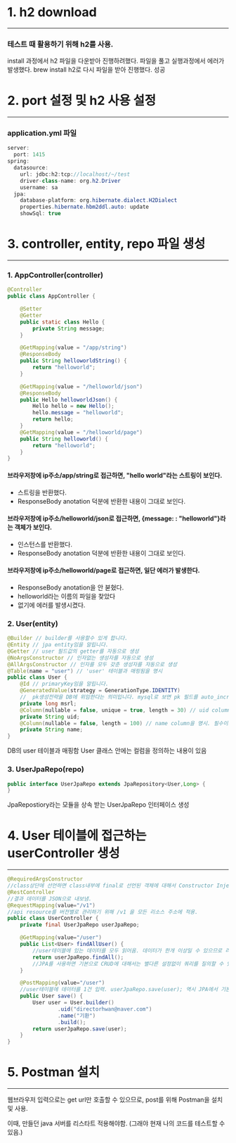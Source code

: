 # 1. h2 download
------------------

### 테스트 때 활용하기 위해 h2를 사용.
install 과정에서 h2 파일을 다운받아 진행하려했다.
파일을 풀고 실행과정에서 에러가 발생했다.
brew install h2로 다시 파일을 받아 진행했다.
성공

# 2. port 설정 및 h2 사용 설정
-----------------

### application.yml 파일

```Java
server:
  port: 1415
spring:
  datasource:
    url: jdbc:h2:tcp://localhost/~/test
    driver-class-name: org.h2.Driver
    username: sa
  jpa:
    database-platform: org.hibernate.dialect.H2Dialect
    properties.hibernate.hbm2ddl.auto: update
    showSql: true
```

# 3. controller, entity, repo 파일 생성
------------------

### 1. AppController(controller)
```Java
@Controller
public class AppController {

    @Setter
    @Getter
    public static class Hello {
        private String message;
    }

    @GetMapping(value = "/app/string")
    @ResponseBody
    public String helloworldString() {
        return "helloworld";
    }

    @GetMapping(value = "/helloworld/json")
    @ResponseBody
    public Hello helloworldJson() {
        Hello hello = new Hello();
        hello.message = "helloworld";
        return hello;
    }
    @GetMapping(value = "/helloworld/page")
    public String helloworld() {
        return "helloworld";
    }
}
```
#### 브라우저창에 **ip주소/app/string**로 접근하면, "hello world"라는 스트링이 보인다.
* 스트링을 반환했다.
* ResponseBody anotation 덕분에 반환한 내용이 그대로 보인다.

#### 브라우저창에 **ip주소/helloworld/json**로 접근하면, {message: : "helloworld"}라는 객체가 보인다.
* 인스턴스를 반환했다.
* ResponseBody anotation 덕분에 반환한 내용이 그대로 보인다.

#### 브라우저창에 **ip주소/helloworld/page**로 접근하면, 일단 에러가 발생한다.
* ResponseBody anotation을 안 붇혔다.
* helloworld라는 이름의 파일을 찾았다
* 없기에 에러를 발생시켰다.


### 2. User(entity)
```Java
@Builder // builder를 사용할수 있게 합니다.
@Entity // jpa entity임을 알립니다.
@Getter // user 필드값의 getter를 자동으로 생성
@NoArgsConstructor // 인자없는 생성자를 자동으로 생성
@AllArgsConstructor // 인자를 모두 갖춘 생성자를 자동으로 생성
@Table(name = "user") // 'user' 테이블과 매핑됨을 명시
public class User {
    @Id // primaryKey임을 알립니다.
    @GeneratedValue(strategy = GenerationType.IDENTITY)
    //  pk생성전략을 DB에 위임한다는 의미입니다. mysql로 보면 pk 필드를 auto_increment로 설정해 놓은 경우
    private long msrl;
    @Column(nullable = false, unique = true, length = 30) // uid column을 명시. 필수이고 유니크한 필드이며 길이는 30
    private String uid;
    @Column(nullable = false, length = 100) // name column을 명시. 필수이고 길이는 100
    private String name;
}
```
DB의 user 테이블과 매핑함
User 클래스 안에는 컬럼을 정의하는 내용이 있음

### 3. UserJpaRepo(repo)
```Java
public interface UserJpaRepo extends JpaRepository<User,Long> {
}
```
JpaRepostiory라는 모듈을 상속 받는 UserJpaRepo 인터페이스 생성


# 4. User 테이블에 접근하는 userController 생성
------------------

```Java
@RequiredArgsConstructor
//class상단에 선언하면 class내부에 final로 선언된 객체에 대해서 Constructor Injection을 수행. 해당 어노테이션을 사용하지 않고 선언된 객체에 @Autowired를 사용됨.
@RestController
//결과 데이터를 JSON으로 내보냄.
@RequestMapping(value="/v1")
//api resource를 버전별로 관리하기 위해 /v1 을 모든 리소스 주소에 적용.
public class UserController {
    private final UserJpaRepo userJpaRepo;

    @GetMapping(value="/user")
    public List<User> findAllUser() {
        //user테이블에 있는 데이터를 모두 읽어옴. 데이터가 한개 이상일 수 있으므로 리턴 타입은 List<User>로 선언
        return userJpaRepo.findAll();
        //JPA를 사용하면 기본으로 CRUD에 대해서는 별다른 설정없이 쿼리를 질의할 수 있도록 메소드를 지원. findAll()은 select msrl, name, uid from user; 쿼리를 내부적으로 실행
    }

    @PostMapping(value="/user")
    //user테이블에 데이터를 1건 입력. userJpaRepo.save(user); 역시 JPA에서 기본으로 제공하는 메소드. user객체를 전달하면 다음과 같이 내부적으로 insert문을 실행. insert into user (msrl, name, uid) values (null, ?, ?)
    public User save() {
        User user = User.builder()
                .uid("directorhwan@naver.com")
                .name("기환")
                .build();
        return userJpaRepo.save(user);
    }
}
```


# 5. Postman 설치
------------------

웹브라우저 입력으로는 get url만 호출할 수 있으므로, post를 위해 Postman을 설치 및 사용.

이때, 만들던 java 서버를 리스타트 적용해야함. (그래야 현재 나의 코드를 테스트할 수 있음.)

